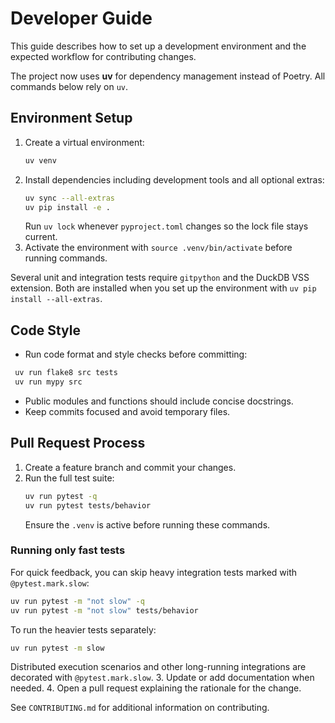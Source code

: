 # Developer Guide

This guide describes how to set up a development environment and the expected workflow for contributing changes.

The project now uses **uv** for dependency management instead of Poetry. All
commands below rely on `uv`.

## Environment Setup

1. Create a virtual environment:
   ```bash
   uv venv
   ```
2. Install dependencies including development tools and all optional extras:
   ```bash
   uv sync --all-extras
   uv pip install -e .
   ```
   Run `uv lock` whenever `pyproject.toml` changes so the lock file stays current.
3. Activate the environment with `source .venv/bin/activate` before running commands.

Several unit and integration tests require `gitpython` and the DuckDB VSS
extension. Both are installed when you set up the environment with
`uv pip install --all-extras`.

## Code Style

- Run code format and style checks before committing:
 ```bash
  uv run flake8 src tests
  uv run mypy src
  ```
- Public modules and functions should include concise docstrings.
- Keep commits focused and avoid temporary files.

## Pull Request Process

1. Create a feature branch and commit your changes.
2. Run the full test suite:
   ```bash
   uv run pytest -q
   uv run pytest tests/behavior
   ```
   Ensure the `.venv` is active before running these commands.

### Running only fast tests

For quick feedback, you can skip heavy integration tests marked with
`@pytest.mark.slow`:

```bash
uv run pytest -m "not slow" -q
uv run pytest -m "not slow" tests/behavior
```
To run the heavier tests separately:

```bash
uv run pytest -m slow
```
Distributed execution scenarios and other long-running integrations are
decorated with `@pytest.mark.slow`.
3. Update or add documentation when needed.
4. Open a pull request explaining the rationale for the change.

See `CONTRIBUTING.md` for additional information on contributing.
